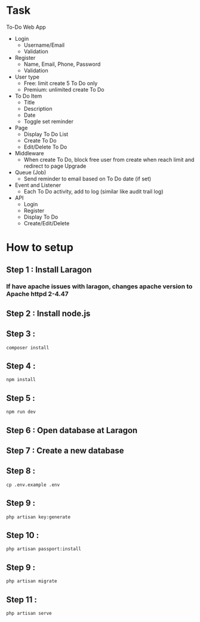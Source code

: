 # Task
To-Do Web App

- Login
    - Username/Email
    - Validation
- Register
    - Name, Email, Phone, Password
    - Validation
- User type
    - Free: limit create 5 To Do only
    - Premium: unlimited create To Do
- To Do Item
    - Title
    - Description
    - Date
    - Toggle set reminder
- Page
    - Display To Do List
    - Create To Do
    - Edit/Delete To Do
- Middleware
    - When create To Do, block free user from create  when reach limit and redirect to page Upgrade
- Queue (Job)
    - Send reminder to email based on To Do date (if set)
- Event and Listener
    - Each To Do activity, add to log (similar like audit trail log)
- API
    - Login
    - Register
    - Display To Do
    - Create/Edit/Delete

# How to setup

## Step 1 : Install Laragon
### If have apache issues with laragon, changes apache version to Apache httpd 2-4.47 
## Step 2 : Install node.js
## Step 3 : 
``composer install``
## Step 4 : 
`npm install`
## Step 5 :
`npm run dev`
## Step 6 : Open database at Laragon
## Step 7 : Create a new database
## Step 8 : 
`cp .env.example .env`
## Step 9 : 
`php artisan key:generate`
## Step 10 : 
`php artisan passport:install`
## Step 9 : 
`php artisan migrate` 
## Step 11 : 
`php artisan serve`

